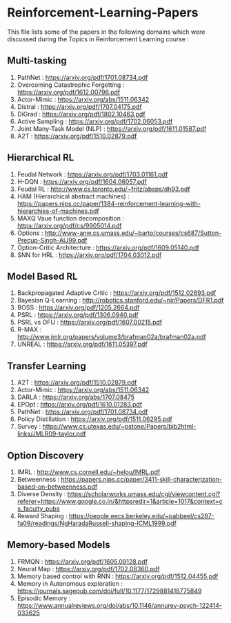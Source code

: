# Reinforcement-Learning-Papers
This file lists some of the papers in the following domains which were discussed during the Topics in Reinforcement Learning course :

## Multi-tasking
1. PathNet : https://arxiv.org/pdf/1701.08734.pdf
2. Overcoming Catastrophic Forgetting : https://arxiv.org/pdf/1612.00796.pdf
3. Actor-Mimic : https://arxiv.org/abs/1511.06342
4. Distral : https://arxiv.org/pdf/1707.04175.pdf
5. DiGrad : https://arxiv.org/pdf/1802.10463.pdf
6. Active Sampling : https://arxiv.org/pdf/1702.06053.pdf
7. Joint Many-Task Model (NLP) : https://arxiv.org/pdf/1611.01587.pdf
8. A2T : https://arxiv.org/pdf/1510.02879.pdf

## Hierarchical RL
1. Feudal Network : https://arxiv.org/pdf/1703.01161.pdf
2. H-DQN : https://arxiv.org/pdf/1604.06057.pdf
3. Feudal RL : http://www.cs.toronto.edu/~fritz/absps/dh93.pdf
4. HAM (Hierarchical abstract machines) : https://papers.nips.cc/paper/1384-reinforcement-learning-with-hierarchies-of-machines.pdf
5. MAXQ Vaue function decomposition : https://arxiv.org/pdf/cs/9905014.pdf
6. Options : http://www-anw.cs.umass.edu/~barto/courses/cs687/Sutton-Precup-Singh-AIJ99.pdf
7. Option-Critic Architecture : https://arxiv.org/pdf/1609.05140.pdf
8. SNN for HRL : https://arxiv.org/pdf/1704.03012.pdf

## Model Based RL
1. Backpropagated Adaptive Critic : https://arxiv.org/pdf/1512.02693.pdf
2. Bayesian Q-Learning : http://robotics.stanford.edu/~nir/Papers/DFR1.pdf
3. BOSS : https://arxiv.org/pdf/1205.2664.pdf
4. PSRL : https://arxiv.org/pdf/1306.0940.pdf
5. PSRL vs OFU : https://arxiv.org/pdf/1607.00215.pdf
6. R-MAX : http://www.jmlr.org/papers/volume3/brafman02a/brafman02a.pdf
7. UNREAL : https://arxiv.org/pdf/1611.05397.pdf

## Transfer Learning
1. A2T : https://arxiv.org/pdf/1510.02879.pdf
2. Actor-Mimic : https://arxiv.org/abs/1511.06342
3. DARLA : https://arxiv.org/abs/1707.08475
4. EPOpt : https://arxiv.org/pdf/1610.01283.pdf
5. PathNet : https://arxiv.org/pdf/1701.08734.pdf
6. Policy Distillation : https://arxiv.org/pdf/1511.06295.pdf
7. Survey : https://www.cs.utexas.edu/~pstone/Papers/bib2html-links/JMLR09-taylor.pdf

## Option Discovery
1. IMRL : http://www.cs.cornell.edu/~helou/IMRL.pdf
2. Betweenness : https://papers.nips.cc/paper/3411-skill-characterization-based-on-betweenness.pdf
3. Diverse Density : https://scholarworks.umass.edu/cgi/viewcontent.cgi?referer=https://www.google.co.in/&httpsredir=1&article=1017&context=cs_faculty_pubs
4. Reward Shaping : https://people.eecs.berkeley.edu/~pabbeel/cs287-fa09/readings/NgHaradaRussell-shaping-ICML1999.pdf

## Memory-based Models
1. FRMQN : https://arxiv.org/pdf/1605.09128.pdf
2. Neural Map : https://arxiv.org/pdf/1702.08360.pdf
3. Memory based control with RNN : https://arxiv.org/pdf/1512.04455.pdf
4. Memory in Autonomous exploration : https://journals.sagepub.com/doi/full/10.1177/1729881418775849
5. Episodic Memory : https://www.annualreviews.org/doi/abs/10.1146/annurev-psych-122414-033625
